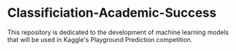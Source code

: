# Classificiation-Academic-Success
This repository is dedicated to the development of machine learning models that will be used in Kaggle's Playground Prediction competition. 
